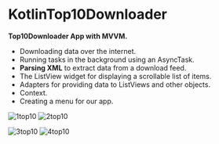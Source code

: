 # KotlinTop10Downloader
<b>Top10Downloader App with MVVM.</b>

* Downloading data over the internet.
* Running tasks in the background using an AsyncTask.
* <b>Parsing XML</b> to extract data from a download feed.
* The ListView widget for displaying a scrollable list of items.
* Adapters for providing data to ListViews and other objects.
* Context.
* Creating a menu for our app.

![1top10](https://user-images.githubusercontent.com/42799047/131827210-8c43a09b-bc34-45e1-ab86-208b34b95a91.png)  ![2top10](https://user-images.githubusercontent.com/42799047/131827232-622f3338-436f-40c2-a8e9-44088ab37440.png)

![3top10](https://user-images.githubusercontent.com/42799047/131827246-1541df04-43d5-4a2a-8313-52a85e83ae9b.png)  ![4top10](https://user-images.githubusercontent.com/42799047/131827255-7727572a-2de4-480c-8960-b53bfe3d57bc.png)
